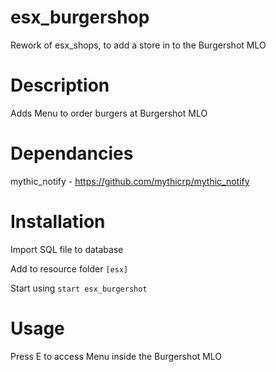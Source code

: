 # esx_burgershop
Rework of esx_shops, to add a store in to the Burgershot MLO

# Description

Adds Menu to order burgers at Burgershot MLO

# Dependancies 
mythic_notify - https://github.com/mythicrp/mythic_notify

# Installation
Import SQL file to database

Add to resource folder `[esx]`

Start using `start esx_burgershot`

# Usage

Press E to access Menu inside the Burgershot MLO
